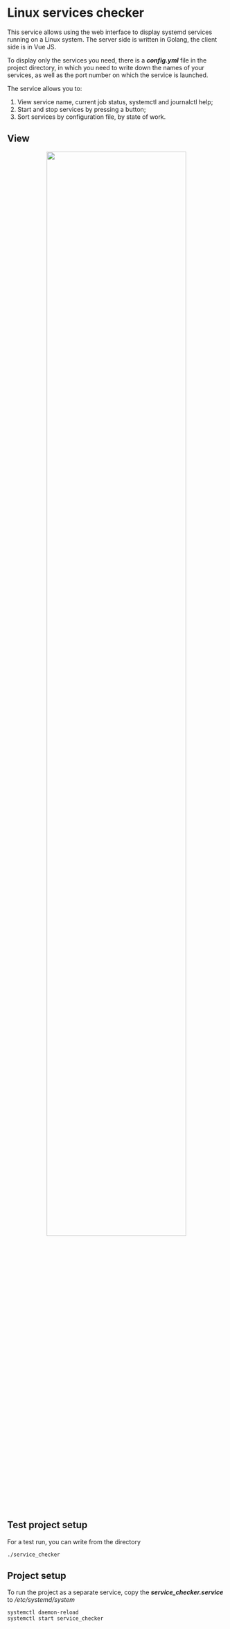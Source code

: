 # Linux services checker

This service allows using the web interface to display systemd services running on a Linux system. The server side is written in Golang, the client side is in Vue JS.

To display only the services you need, there is a ___config.yml___ file in the project directory, in which you need to write down the names of your services, as well as the port number on which the service is launched.

The service allows you to:
1. View service name, current job status, systemctl and journalctl help;
2. Start and stop services by pressing a button;
3. Sort services by configuration file, by state of work. 

## View
<p align="center">
<img  src="./readme_assets/3.png" width="80%">
</p>

## Test project setup
For a test run, you can write from the directory
```
./service_checker
```

## Project setup
To run the project as a separate service, copy the ___service_checker.service___ to _/etc/systemd/system_
```
systemctl daemon-reload
systemctl start service_checker
```
